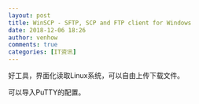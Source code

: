 ```yaml
---
layout: post
title: WinSCP - SFTP, SCP and FTP client for Windows
date: 2018-12-06 18:26
author: venhow
comments: true
categories: [IT资讯]
---
```

好工具，界面化读取Linux系统，可以自由上传下载文件。

可以导入PuTTY的配置。
